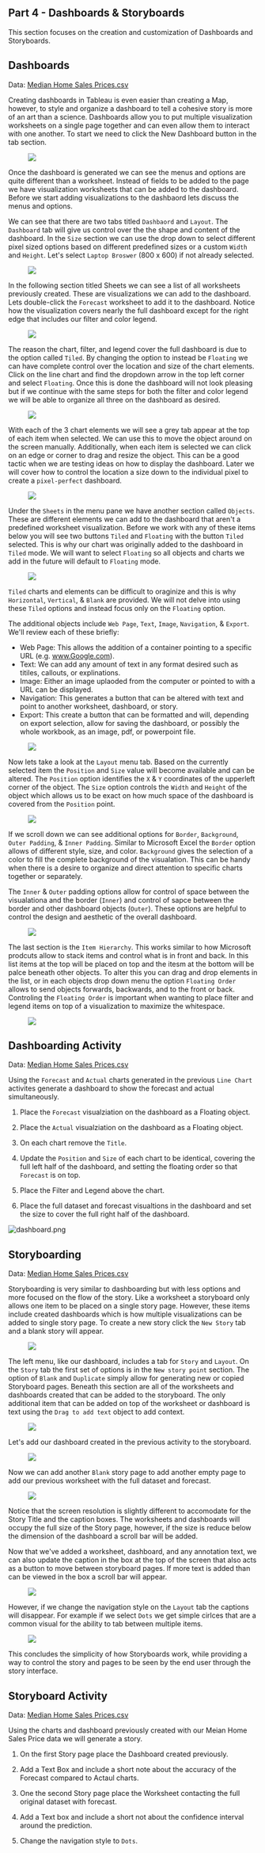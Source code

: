 ## Part 4 - Dashboards & Storyboards

This section focuses on the creation and customization of Dashboards and Storyboards.

## Dashboards

Data:
[Median Home Sales Prices.csv](forecasting/Median_Home_Sales_Prices.csv) 

Creating dashboards in Tableau is even easier than creating a Map, however, to style and organize a dashboard to tell a cohesive story is more of an art than a science. Dashboards allow you to put multiple visualization worksheets on a single page together and can even allow them to interact with one another. To start we need to click the New Dashboard button in the tab section. 

<figure>
    <img src="images/400/1.png" style="text-align:center; display: block; margin-left: auto; margin-right: auto; " class="captions">
</figure>

Once the dashboard is generated we can see the menus and options are quite different than a worksheet. Instead of fields to be added to the page we have visualization worksheets that can be added to the dashboard. Before we start adding visualizations to the dashbaord lets discuss the menus and options.

We can see that there are two tabs titled `Dashbaord` and `Layout`. The `Dashboard` tab will give us control over the the shape and content of the dashboard. In the `Size` section we can use the drop down to select different pixel sized options based on different predefined sizes or a custom `Width` and `Height`. Let's select `Laptop Broswer` (800 x 600) if not already selected. 

<figure>
    <img src="images/400/2.png" style="text-align:center; display: block; margin-left: auto; margin-right: auto; " class="captions">
</figure>

In the following section titled Sheets we can see a list of all worksheets previously created. These are visualizations we can add to the dashboard. Lets double-click the `Forecast` worksheet to add it to the dashboard. Notice how the visualization covers nearly the full dashboard except for the right edge that includes our filter and color legend. 

<figure>
    <img src="images/400/3.png" style="text-align:center; display: block; margin-left: auto; margin-right: auto; " class="captions">
</figure>

The reason the chart, filter, and legend cover the full dashboard is due to the option called `Tiled`. By changing the option to instead be `Floating` we can have complete control over the location and size of the chart elements. Click on the line chart and find the dropdown arrow in the top left corner and select `Floating`. Once this is done the dashboard will not look pleasing but if we continue with the same steps for both the filter and color legend we will be able to organize all three on the dashboard as desired. 

<figure>
    <img src="images/400/4.png" style="text-align:center; display: block; margin-left: auto; margin-right: auto; " class="captions">
</figure>

With each of the 3 chart elements we will see a grey tab appear at the top of each item when selected. We can use this to move the object around on the screen manually. Additionally, when each item is selected we can click on an edge or corner to drag and resize the object. This can be a good tactic when we are testing ideas on how to display the dashboard. Later we will cover how to control the location a size down to the individual pixel to create a `pixel-perfect` dashboard. 

<figure>
    <img src="images/400/5.png" style="text-align:center; display: block; margin-left: auto; margin-right: auto; " class="captions">
</figure>

Under the `Sheets` in the menu pane we have another section called `Objects`. These are different elements we can add to the dashboard that aren't a predefined worksheet visualization. Before we work with any of these items below you will see two buttons `Tiled` and `Floating` with the button `Tiled` selected. This is why our chart was originally added to the dashboard in `Tiled` mode. We will want to select `Floating` so all objects and charts we add in the future will default to `Floating` mode.

<figure>
    <img src="images/400/6.png" style="text-align:center; display: block; margin-left: auto; margin-right: auto; " class="captions">
</figure>

`Tiled` charts and elements can be difficult to oraginize and this is why `Horizontal`, `Vertical`, & `Blank` are provided. We will not delve into using these `Tiled` options and instead focus only on the `Floating` option. 

The additional objects include `Web Page`, `Text`, `Image`, `Navigation`, & `Export`. We'll review each of these briefly:

- Web Page: This allows the addition of a container pointing to a specific URL (e.g. www.Google.com).
- Text: We can add any amount of text in any format desired such as titiles, callouts, or explinations.
- Image: Either an image uplaoded from the computer or pointed to with a URL can be displayed.
- Navigation: This generates a button that can be altered with text and point to another worksheet, dashboard, or story.
- Export: This create a button that can be formatted and will, depending on export selection, allow for saving the dashboard, or possibly the whole workbook, as an image, pdf, or powerpoint file.

<figure>
    <img src="images/400/7.png" style="text-align:center; display: block; margin-left: auto; margin-right: auto; " class="captions">
</figure>

Now lets take a look at the `Layout` menu tab. Based on the currently selected item the `Position` and `Size` value will become available and can be altered. The `Position` option identifies the `X` & `Y` coordinates of the upperleft corner of the object. The `Size` option controls the `Width` and `Height` of the object which allows us to be exact on how much space of the dashboard is covered from the `Position` point.

<figure>
    <img src="images/400/8.png" style="text-align:center; display: block; margin-left: auto; margin-right: auto; " class="captions">
</figure>

If we scroll down we can see additional options for `Border`, `Background`, `Outer Padding`, & `Inner Padding`. Similar to Microsoft Excel the `Border` option allows of different style, size, and color. `Background` gives the selection of a color to fill the complete background of the visualation. This can be handy when there is a desire to organize and direct attention to specific charts together or separately. 

The `Inner` & `Outer` padding options allow for control of space between the visualationa and the border (`Inner`) and control of sapce between the border and other dashboard objects (`Outer`). These options are helpful to control the design and aesthetic of the overall dashboard. 

<figure>
    <img src="images/400/10.png" style="text-align:center; display: block; margin-left: auto; margin-right: auto; " class="captions">
</figure>

The last section is the `Item Hierarchy`. This works similar to how Microsoft prodcuts allow to stack items and control what is in front and back. In this list items at the top will be placed on top and the itesm at the bottom will be palce beneath other objects. To alter this you can drag and drop elements in the list, or in each objects drop down menu the option `Floating Order` allows to send objects forwards, backwards, and to the front or back. Controling the `Floating Order` is important when wanting to place filter and legend items on top of a visualization to maximize the whitespace. 

<figure>
    <img src="images/400/11.png" style="text-align:center; display: block; margin-left: auto; margin-right: auto; " class="captions">
</figure>


## Dashboarding Activity

Data:
[Median Home Sales Prices.csv](forecasting/Median_Home_Sales_Prices.csv) 

Using the `Forecast` and `Actual` charts generated in the previous `Line Chart` activites generate a dashboard to show the forecast and actual simultaneously. 

1. Place the `Forecast` visualziation on the dashboard as a Floating object. 

2. Place the `Actual` visualziation on the dashboard as a Floating object.

3. On each chart remove the `Title`.

4. Update the `Position` and `Size` of each chart to be identical, covering the full left half of the dashboard, and setting the floating order so that `Forecast` is on top.

5. Place the Filter and Legend above the chart.

6. Place the full dataset and forecast visualtions in the dashboard and set the size to cover the full right half of the dashboard.

![dashboard.png](images/400/dashboard.png)


## Storyboarding

Data:
[Median Home Sales Prices.csv](forecasting/Median_Home_Sales_Prices.csv) 

Storyboarding is very similar to dashboarding but with less options and more focused on the flow of the story. Like a worksheet a storyboard only allows one item to be placed on a single story page. However, these items include created dashboards which is how multiple visualizations can be added to single story page. To create a new story click the `New Story` tab and a blank story will appear.

<figure>
    <img src="images/400/12.png" style="text-align:center; display: block; margin-left: auto; margin-right: auto; " class="captions">
</figure>

The left menu, like our dashboard, includes a tab for `Story` and `Layout`. On the `Story` tab the first set of options is in the `New story point` section. The option of `Blank` and `Duplicate` simply allow for generating new or copied Storyboard pages. Beneath this section are all of the worksheets and dashboards created that can be added to the storyboard. The only additional item that can be added on top of the worksheet or dashboard is text using the `Drag to add text` object to add context.

<figure>
    <img src="images/400/13.png" style="text-align:center; display: block; margin-left: auto; margin-right: auto; " class="captions">
</figure>

Let's add our dashboard created in the previous activity to the storyboard.

<figure>
    <img src="images/400/14.png" style="text-align:center; display: block; margin-left: auto; margin-right: auto; " class="captions">
</figure>

Now we can add another `Blank` story page to add another empty page to add our previous worksheet with the full dataset and forecast.

<figure>
    <img src="images/400/15.png" style="text-align:center; display: block; margin-left: auto; margin-right: auto; " class="captions">
</figure>

Notice that the screen resolution is slightly different to accomodate for the Story Title and the caption boxes. The worksheets and dashboards will occupy the full size of the Story page, however, if the size is reduce below the dimension of the dashboard a scroll bar will be added.  

Now that we've added a worksheet, dashboard, and any annotation text, we can also update the caption in the box at the top of the screen that also acts as a button to move between storyboard pages. If more text is added than can be viewed in the box a scroll bar will appear. 

<figure>
    <img src="images/400/16.png" style="text-align:center; display: block; margin-left: auto; margin-right: auto; " class="captions">
</figure>

However, if we change the navigation style on the `Layout` tab the captions will disappear. For example if we select `Dots` we get simple cirlces that are a common visual for the ability to tab between multiple items. 

<figure>
    <img src="images/400/17.png" style="text-align:center; display: block; margin-left: auto; margin-right: auto; " class="captions">
</figure>

This concludes the simplicity of how Storyboards work, while providing a way to control the story and pages to be seen by the end user through the story interface.


## Storyboard Activity

Data:
[Median Home Sales Prices.csv](forecasting/Median_Home_Sales_Prices.csv) 

Using the charts and dashboard previously created with our Meian Home Sales Price data we will generate a story. 

1. On the first Story page place the Dashboard created previously.

2. Add a Text Box and include a short note about the accuracy of the Forecast compared to Actaul charts.

3. One the second Story page place the Worksheet contacting the full original dataset with forecast.

4. Add a Text box and include a short not about the confidence interval around the prediction.

5. Change the navigation style to `Dots`.

